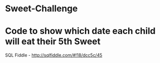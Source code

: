 # Sweet-Challenge
# Code to show which date each child will eat their 5th Sweet

SQL Fiddle - http://sqlfiddle.com/#!18/dcc5c/45
